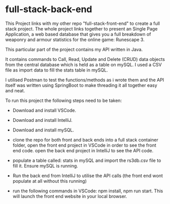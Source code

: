 # full-stack-back-end

This Project links with my other repo "full-stack-front-end" to create a full stack project.
The whole project links together to present an Single Page Application, a web based database that gives you a full breakdown of weaponry and armour statistics 
for the online game: Runescape 3.

This particular part of the project contains my API written in Java.

It contains commands to Call, Read, Update and Delete (CRUD) data objects from the central database which is held as a table on mySQL.
I used a CSV file as import data to fill the stats table in mySQL.

I utilised Postman to test the functions/methods as i wrote them and the API itself was written using SpringBoot to make threading it all together easy and neat.

To run this project the following steps need to be taken:

 - Download and install VSCode.
 - Download and install IntelliJ.
 - Download and install mySQL.

 - clone the repo for both front and back ends into a full stack container folder, open the front end project in VSCode in order to see the front end code. open the        back end project in IntelliJ to see the API code.
 - populate a table called: stats in mySQL and import the rs3db.csv file to fill it. Ensure mySQL is running.
 - Run the back end from IntelliJ to utilise the API calls (the front end wont populate at all without this running)
 - run the following commands in VSCode: npm install, npm run start. This will launch the front end website in your local browser.
